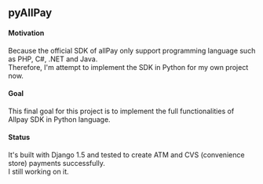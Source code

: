 ## pyAllPay ##
#### Motivation
Because the official SDK of allPay only support programming language such as PHP, C#, .NET and Java.    
Therefore, I'm attempt to implement the SDK in Python for my own project now.
#### Goal
This final goal for this project is to implement the full functionalities of Allpay SDK in Python language.        
#### Status 
It's built with Django 1.5 and tested to create ATM and CVS (convenience store) payments successfully.        
I still working on it.
